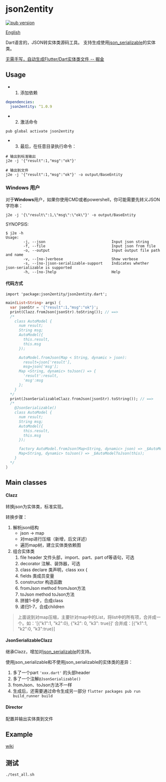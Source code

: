 # json2entity

<p align="left">
  <a href="https://pub.dartlang.org/packages/json2entity"><img alt="pub version" src="https://img.shields.io/pub/v/json2entity.svg"></a>
</p>

[English](https://github.com/laxian/dart-json2entity/blob/master/README.md)

Dart语言的，JSON转实体类源码工具。
支持生成使用[json_serializable](https://pub.dartlang.org/packages/json_serializable)的实体类。

[无需手写，自动生成Flutter/Dart实体类文件 -- 掘金](https://juejin.im/post/5c36251ce51d45524473f79f)

## Usage

- 1. 添加依赖
```yaml
dependencies:
  json2entity: ^1.0.9
```

- 2. 激活命令

```shell
pub global activate json2entity
```

- 3. 最后，在任意目录执行命令：

```shell
# 输出到标准输出
j2e -j '{"result":1,"msg":"ok"}'

# 输出到文件
j2e -j '{"result":1,"msg":"ok"}' -o output/BaseEntity
```
### **Windows** 用户
对于**Windows**用户，如果你使用CMD或者powershell，你可能需要先转义JSON字符串：

`j2e -j '{\"result\":1,\"msg\":\"ok\"}' -o output/BaseEntity`

SYNOPSIS:
```shell
$ j2e -h
Usage:
        -j, --json                              Input json string
        -f, --file                              Input json from file
        -o, --output                            Input output file path and name
        -v, --[no-]verbose                      Show verbose
        -s, --[no-]json-serializable-support    Indicates whether json-serializable is supported
        -h, --[no-]help                         Help
```

#### 代码方式

`import 'package:json2entity/json2entity.dart';`

```dart
main(List<String> args) {
  var jsonStr = '{"result":1,"msg":"ok"}';
  print(Clazz.fromJson(jsonStr).toString()); // ==>
  /*
	class AutoModel {
	  num result;
	  String msg;
	  AutoModel({
		this.result,
		this.msg
	  });

	  AutoModel.fromJson(Map < String, dynamic > json):
		result=json['result'],
		msg=json['msg'];
      Map <String, dynamic> toJson() => {
		'result':result,
		'msg':msg
	  };
	}
  */
  print(JsonSerializableClazz.fromJson(jsonStr).toString()); // ==>
  /*
	@JsonSerializable()
	class AutoModel {
	  num result;
	  String msg;
	  AutoModel({
		this.result,
		this.msg
	  });

	  factory AutoModel.fromJson(Map<String, dynamic> json) => _$AutoModelFromJson(json);
	  Map<String, dynamic> toJson() => _$AutoModelToJson(this);
	}
  */
}

```

## Main classes
#### Clazz
  转换json为实体类，标准实现。

  转换步骤：
1. 解析json结构
      - json -> map
	  - 对map进行压缩（新增，后文详述）
      - 遍历map树，建立实体类依赖图
2. 组合实体类
      1. file header      文件头部，import、part、part of等语句，可选
      2. decorator        注解、装饰器，可选
      3. class declare    类声明，class xxx {
      4. fields           类成员变量
      5. constructor      构造函数
      6. fromJson method  fromJson方法
      7. toJson method    toJson方法
      8. 拼接1-6步，合成class
      9. 递归1-7，合成children

> 上面说到对map压缩，主要针对map中的List，将list中的所有项，合并成一个。如：'[{"k1":1, "k2":0},  {"k2": 0, "k3": true}]' 合并成：[{"k1":1, "k2":0, "k3":true}]


#### JsonSerializableClazz
 继承Clazz，增加对[json_serializable](https://pub.dartlang.org/packages/json_serializable)的支持。

 使用json_serializable和不使用json_serializable的实体类的差异：
  1. 多了一个part `'xxx.dart'` 的头部header
  2. 多了一个注解`@JsonSerializable()`
  3. fromJson、toJson方法不一样
  4. 生成后，还需要通过命令生成另一部分
  `flutter packages pub run build_runner build`

#### Director
配置并输出实体类到文件

## Example
[wiki](https://github.com/laxian/dart-json2entity/wiki#example)

## 测试
`./test_all.sh`